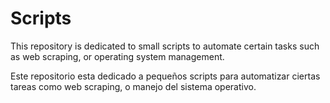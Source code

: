 # Scripts

This repository is dedicated to small scripts to automate certain tasks such as web scraping, or operating system management.

Este repositorio esta dedicado a pequeños scripts para automatizar ciertas tareas como web scraping, o manejo del sistema operativo.
